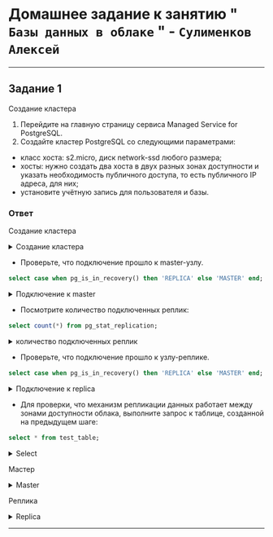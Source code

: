 # Домашнее задание к занятию " `Базы данных в облаке` " - `Сулименков Алексей`

---

## Задание 1

Создание кластера

1. Перейдите на главную страницу сервиса Managed Service for PostgreSQL.
2. Создайте кластер PostgreSQL со следующими параметрами:

- класс хоста: s2.micro, диск network-ssd любого размера;
- хосты: нужно создать два хоста в двух разных зонах доступности и указать необходимость публичного доступа, то есть публичного IP адреса, для них;
- установите учётную запись для пользователя и базы.

### Ответ

Создание кластера

<details> <summary>Создание кластера</summary>

![cluster-create](https://github.com/biparasite/DB-12-09HW/blob/main/cluster-create.png "cluster-create")

</details>

- Проверьте, что подключение прошло к master-узлу.

```SQL
select case when pg_is_in_recovery() then 'REPLICA' else 'MASTER' end;
```

<details> <summary>Подключение к master</summary>

![connect-master](https://github.com/biparasite/DB-12-09HW/blob/main/connect-master.png "connect-master")

</details>

- Посмотрите количество подключенных реплик:

```SQL
select count(*) from pg_stat_replication;
```

<details> <summary>количество подключенных реплик</summary>

![count -replicas](https://github.com/biparasite/DB-12-09HW/blob/main/count-replicas.png "count -replicas")

</details>

- Проверьте, что подключение прошло к узлу-реплике.

```SQL
select case when pg_is_in_recovery() then 'REPLICA' else 'MASTER' end;
```

<details> <summary>Подключение к replica</summary>

![connect-replica](https://github.com/biparasite/DB-12-09HW/blob/main/connect-replica.png "connect-replica")

</details>

- Для проверки, что механизм репликации данных работает между зонами доступности облака, выполните запрос к таблице, созданной на предыдущем шаге:

```SQL
select * from test_table;
```

<details> <summary>Select</summary>

![select-replica](https://github.com/biparasite/DB-12-09HW/blob/main/select-replica.png "select-replica")

</details>

Мастер

<details> <summary>Master</summary>

![master_all](https://github.com/biparasite/DB-12-09HW/blob/main/master_all.png "master_all")

</details>

Реплика

<details> <summary>Replica</summary>

![replica_all](https://github.com/biparasite/DB-12-09HW/blob/main/replica_all.png "replica_all")

</details>

---
